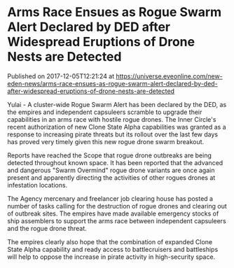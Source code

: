 # Arms Race Ensues as Rogue Swarm Alert Declared by DED after Widespread Eruptions of Drone Nests are Detected
Published on 2017-12-05T12:21:24 at https://universe.eveonline.com/new-eden-news/arms-race-ensues-as-rogue-swarm-alert-declared-by-ded-after-widespread-eruptions-of-drone-nests-are-detected

Yulai - A cluster-wide Rogue Swarm Alert has been declared by the DED, as the empires and independent capsuleers scramble to upgrade their capabilities in an arms race with hostile rogue drones. The Inner Circle's recent authorization of new Clone State Alpha capabilities was granted as a response to increasing pirate threats but its rollout over the last few days has proved very timely given this new rogue drone swarm breakout.

Reports have reached the Scope that rogue drone outbreaks are being detected throughout known space. It has been reported that the advanced and dangerous "Swarm Overmind" rogue drone variants are once again present and apparently directing the activities of other rogues drones at infestation locations.

The Agency mercenary and freelancer job clearing house has posted a number of tasks calling for the destruction of rogue drones and clearing out of outbreak sites. The empires have made available emergency stocks of ship assemblers to support the arms race between independent capsuleers and the rogue drone threat.

The empires clearly also hope that the combination of expanded Clone State Alpha capability and ready access to battlecruisers and battleships will help to oppose the increase in pirate activity in high-security space.
